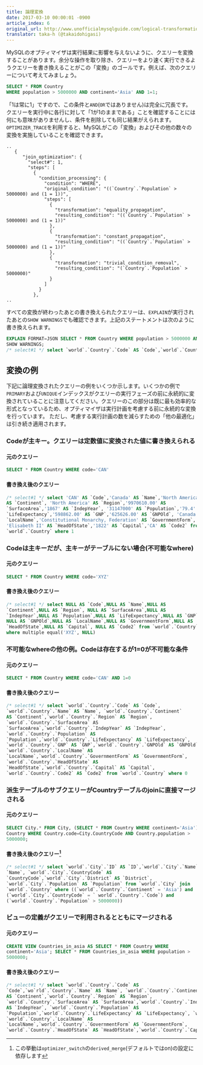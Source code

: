 ```yaml
---
title: 論理変換
date: 2017-03-10 00:00:01 -0900
article_index: 6
original_url: http://www.unofficialmysqlguide.com/logical-transformations.html
translator: taka-h (@takaidohigasi)
---
```


MySQLのオプティマイザは実行結果に影響を与えないように、クエリーを変換することがあります。余分な操作を取り除き、クエリーをより速く実行できるようクエリーを書き換えることがこの「変換」のゴールです。例えば、次のクエリーについて考えてみましょう。

```sql
SELECT * FROM Country
WHERE population > 5000000 AND continent='Asia' AND 1=1;
```

「1は常に1」ですので、この条件と`AND`(`OR`ではありません)は完全に冗長です。
クエリーを実行中に各行に対して「1が1のままである」ことを確認することには何にも意味がありませんし、条件を削除しても同じ結果がえられます。`OPTIMIZER_TRACE`を利用すると、MySQLがこの「変換」およびその他の数々の変換を実施していることを確認できます。

```
..
   {
      "join_optimization": {
        "select#": 1,
        "steps": [
          {
            "condition_processing": {
              "condition": "WHERE",
              "original_condition": "((`Country`.`Population` > 5000000) and (1 = 1))",
              "steps": [
                {
                  "transformation": "equality_propagation",
                  "resulting_condition": "((`Country`.`Population` > 5000000) and (1 = 1))"
                },
                {
                  "transformation": "constant_propagation",
                  "resulting_condition": "((`Country`.`Population` > 5000000) and (1 = 1))"
                },
                {
                  "transformation": "trivial_condition_removal",
                  "resulting_condition": "(`Country`.`Population` > 5000000)"
                }
              ]
            }
          },
..
```

すべての変換が終わったあとの書き換えられたクエリーは、`EXPLAIN`が実行されたあとの`SHOW WARNINGS`でも確認できます。上記のステートメントは次のように書き換えられます。

```sql
EXPLAIN FORMAT=JSON SELECT * FROM Country WHERE population > 5000000 AND 1=1;
SHOW WARNINGS;
/* select#1 */ select `world`.`Country`.`Code` AS `Code`,`world`.`Country`.`Name` AS `Name`,`world`.`Country`.`Continent` AS `Continent`,`world`.`Country`.`Region` AS `Region`,`world`.`Country`.`SurfaceArea` AS `SurfaceArea`,`world`.`Country`.`IndepYear` AS `IndepYear`,`world`.`Country`.`Population` AS `Population`,`world`.`Country`.`LifeExpectancy` AS `LifeExpectancy`,`world`.`Country`.`GNP` AS `GNP`,`world`.`Country`.`GNPOld` AS `GNPOld`,`world`.`Country`.`LocalName` AS `LocalName`,`world`.`Country`.`GovernmentForm` AS `GovernmentForm`,`world`.`Country`.`HeadOfState` AS `HeadOfState`,`world`.`Country`.`Capital` AS `Capital`,`world`.`Country`.`Code2` AS `Code2` from `world`.`Country` where (`world`.`Country`.`Population` > 5000000)
```

## 変換の例

下記に論理変換されたクエリーの例をいくつか示します。いくつかの例で`PRIMARY`および`UNIQUE`インデックスがクエリーの実行フェーズの前に永続的に変換されていることに注意してください。クエリーのこの部分は既に最も効率的な形式となっているため、オプティマイザは実行計画を考慮する前に永続的な変換を行っています。
ただし、考慮する実行計画の数を減らすための「他の最適化」は引き続き適用されます。

### Codeが主キー。クエリーは定数値に変換された値に書き換えられる

#### 元のクエリー

```sql
SELECT * FROM Country WHERE code='CAN'
```

#### 書き換え後のクエリー

```sql
/* select#1 */ select 'CAN' AS `Code`,'Canada' AS `Name`,'North America'
AS `Continent`, 'North America' AS `Region`,'9970610.00' AS
`SurfaceArea`,'1867' AS `IndepYear`, '31147000' AS `Population`,'79.4' AS
`LifeExpectancy`,'598862.00' AS `GNP`,'625626.00' AS `GNPOld`, 'Canada' AS
`LocalName`,'Constitutional Monarchy, Federation' AS `GovernmentForm`,
'Elisabeth II' AS `HeadOfState`,'1822' AS `Capital`,'CA' AS `Code2` from
`world`.`Country` where 1
```

### Codeは主キーだが、主キーがテーブルにない場合(不可能なwhere)

#### 元のクエリー

```sql
SELECT * FROM Country WHERE code='XYZ'
```

#### 書き換え後のクエリー

```sql
/* select#1 */ select NULL AS `Code`,NULL AS `Name`,NULL AS
`Continent`,NULL AS `Region`, NULL AS `SurfaceArea`,NULL AS
`IndepYear`,NULL AS `Population`,NULL AS `LifeExpectancy`,NULL AS `GNP`,
NULL AS `GNPOld`,NULL AS `LocalName`,NULL AS `GovernmentForm`,NULL AS
`HeadOfState`,NULL AS `Capital`, NULL AS `Code2` from `world`.`Country`
where multiple equal('XYZ', NULL)
```

### 不可能なwhereの他の例。Codeは存在するが1=0が不可能な条件


#### 元のクエリー

```sql
SELECT * FROM Country WHERE code='CAN' AND 1=0
```

#### 書き換え後のクエリー

```sql
/* select#1 */ select `world`.`Country`.`Code` AS `Code`,
`world`.`Country`.`Name` AS `Name`, `world`.`Country`.`Continent`
AS `Continent`,`world`.`Country`.`Region` AS `Region`,
`world`.`Country`.`SurfaceArea` AS　
`SurfaceArea`,`world`.`Country`.`IndepYear` AS `IndepYear`,
`world`.`Country`.`Population` AS
`Population`,`world`.`Country`.`LifeExpectancy` AS `LifeExpectancy`,
`world`.`Country`.`GNP` AS `GNP`,`world`.`Country`.`GNPOld` AS `GNPOld`,
`world`.`Country`.`LocalName` AS
`LocalName`,`world`.`Country`.`GovernmentForm` AS `GovernmentForm`,
`world`.`Country`.`HeadOfState` AS
`HeadOfState`,`world`.`Country`.`Capital` AS `Capital`,
`world`.`Country`.`Code2` AS `Code2` from `world`.`Country` where 0
```

### 派生テーブルのサブクエリーがCountryテーブルのjoinに直接マージされる

#### 元のクエリー

```sql
SELECT City.* FROM City, (SELECT * FROM Country WHERE continent='Asia') as
Country WHERE Country.code=City.CountryCode AND Country.population >
5000000;
```

####  書き換え後のクエリー[^1]

```sql
/* select#1 */ select `world`.`City`.`ID` AS `ID`,`world`.`City`.`Name` AS
`Name`, `world`.`City`.`CountryCode` AS
`CountryCode`,`world`.`City`.`District` AS `District`,
`world`.`City`.`Population` AS `Population` from `world`.`City` join
`world`.`Country` where ((`world`.`Country`.`Continent` = 'Asia') and
(`world`.`City`.`CountryCode` = ` world`.`Country`.`Code`) and
(`world`.`Country`.`Population` > 5000000))
```

### ビューの定義がクエリーで利用されるとともにマージされる

#### 元のクエリー

```sql
CREATE VIEW Countries_in_asia AS SELECT * FROM Country WHERE
continent='Asia'; SELECT * FROM Countries_in_asia WHERE population >
5000000;
```

#### 書き換え後のクエリー

```sql
/* select#1 */ select `world`.`Country`.`Code` AS
`Code`,`wo`rld`.`Country`.`Name` AS `Name`, `world`.`Country`.`Continent`
AS `Continent`,`world`.`Country`.`Region` AS `Region`,
`world`.`Country`.`SurfaceArea` AS `SurfaceArea`,`world`.`Country`.`IndepYear`
AS `IndepYear`, `world`.`Country`.`Population` AS
`Population`,`world`.`Country`.`LifeExpectancy` AS `LifeExpectancy`, `world`.`Country`.`GNP` AS `GNP`,`world`.`Country`.`GNPOld` AS `GNPOld`,
`world`.`Country`.`LocalName` AS
`LocalName`,`world`.`Country`.`GovernmentForm` AS `GovernmentForm`,
`world`.`Country`.`HeadOfState` AS `HeadOfState`,`world`.`Country`.`Capital` AS `Capital`, `world`.`Country`.`Code2` AS `Code2` from `world`.`Country` where ((`world`.`Country`.`Continent` = 'Asia') and (`world`.`Country`.`Population` > 5000000))
```

[^1]: この挙動は`optimizer_switch`の`derived_merge`(デフォルトではon)の設定に依存します
